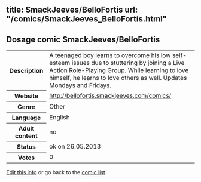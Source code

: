 title: SmackJeeves/BelloFortis
url: "/comics/SmackJeeves_BelloFortis.html"
---
Dosage comic SmackJeeves/BelloFortis
-----------------------------------------

<p id="msg"></p>
<script type="text/javascript">
if (window.location.search === '?edit_info_mail=sent_ok') {
  var elem = document.getElementById("msg");
  elem.innerHTML = 'Edited information sucessfully sent for review, which is usually done daily. Thanks!';
  elem.className = 'ok';
}
</script>
<table class="comicinfo">
<tr>
<th>Description</th><td>A teenaged boy learns to overcome his low self-esteem issues due to stuttering by joining a Live Action Role-Playing Group. While learning to love himself, he learns to love others as well. Updates Mondays and Fridays.</td>
</tr>
<tr>
<th>Website</th><td><a href="http://bellofortis.smackjeeves.com/comics/">http://bellofortis.smackjeeves.com/comics/</a></td>
</tr>
<tr>
<th>Genre</th><td>Other</td>
</tr>
<tr>
<th>Language</th><td>English</td>
</tr>
<tr>
<th>Adult content</th><td>no</td>
</tr>
<tr>
<th>Status</th><td>ok on 26.05.2013</td>
</tr>
<tr>
<th>Votes</th><td>0</td>
</tr>
</table>

[Edit this info](SmackJeeves_BelloFortis_edit.html) or go back to the [comic list](../comic-index.html).
